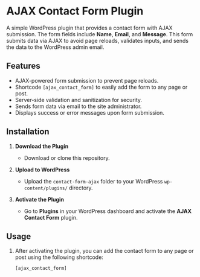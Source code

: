 # AJAX Contact Form Plugin

A simple WordPress plugin that provides a contact form with AJAX submission. The form fields include **Name**, **Email**, and **Message**. This form submits data via AJAX to avoid page reloads, validates inputs, and sends the data to the WordPress admin email.

## Features

- AJAX-powered form submission to prevent page reloads.
- Shortcode `[ajax_contact_form]` to easily add the form to any page or post.
- Server-side validation and sanitization for security.
- Sends form data via email to the site administrator.
- Displays success or error messages upon form submission.

## Installation

1. **Download the Plugin**
   - Download or clone this repository.

2. **Upload to WordPress**
   - Upload the `contact-form-ajax` folder to your WordPress `wp-content/plugins/` directory.

3. **Activate the Plugin**
   - Go to **Plugins** in your WordPress dashboard and activate the **AJAX Contact Form** plugin.

## Usage

1. After activating the plugin, you can add the contact form to any page or post using the following shortcode:
   ```plaintext
   [ajax_contact_form]

